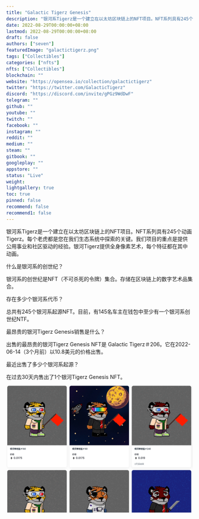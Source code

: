 ```yaml
---
title: "Galactic Tigerz Genesis"
description: "银河系Tigerz是一个建立在以太坊区块链上的NFT项目。NFT系列具有245个动画Tigerz。每个老虎都是您在我们生态系统中探索的关键。我们项目的重点是提供公用事业和社区驱动的经验。银河Tigerz提供全身像素艺术，每个特征都在其中动画。"
date: 2022-08-29T00:00:00+08:00
lastmod: 2022-08-29T00:00:00+08:00
draft: false
authors: ["seven"]
featuredImage: "galactictigerz.png"
tags: ["Collectibles"]
categories: ["nfts"]
nfts: ["Collectibles"]
blockchain: ""
website: "https://opensea.io/collection/galactictigerz"
twitter: "https://twitter.com/GalacticTigerz"
discord: "https://discord.com/invite/gPGz9WdDwF"
telegram: ""
github: ""
youtube: ""
twitch: ""
facebook: ""
instagram: ""
reddit: ""
medium: ""
steam: ""
gitbook: ""
googleplay: ""
appstore: ""
status: "Live"
weight: 
lightgallery: true
toc: true
pinned: false
recommend: false
recommend1: false
---
```

银河系Tigerz是一个建立在以太坊区块链上的NFT项目。NFT系列具有245个动画Tigerz。每个老虎都是您在我们生态系统中探索的关键。我们项目的重点是提供公用事业和社区驱动的经验。银河Tigerz提供全身像素艺术，每个特征都在其中动画。

什么是银河系的创世纪？

银河系的创世纪是NFT（不可杀死的令牌）集合。存储在区块链上的数字艺术品集合。

存在多少个银河系代币？

总共有245个银河系起源NFT。目前，有145名车主在钱包中至少有一个银河系创世纪NTF。

最昂贵的银河Tigerz Genesis销售是什么？

出售的最昂贵的银河Tigerz Genesis NFT是 Galactic Tigerz＃206。它在2022-06-14（3个月前）以10.8美元的价格出售。

最近出售了多少个银河系起源？

在过去30天内售出了1个银河Tigerz Genesis NFT。

![nft](1661758177397.png)